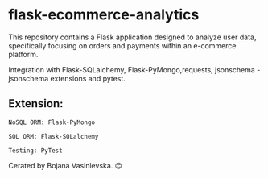 # flask-ecommerce-analytics
This repository contains a Flask application designed to analyze user data, specifically focusing on orders and payments within an e-commerce platform.

Integration with Flask-SQLalchemy, Flask-PyMongo,requests, jsonschema - jsonschema extensions and pytest.

## Extension:

    NoSQL ORM: Flask-PyMongo

    SQL ORM: Flask-SQLalchemy

    Testing: PyTest

Cerated by Bojana Vasinlevska. 😊
